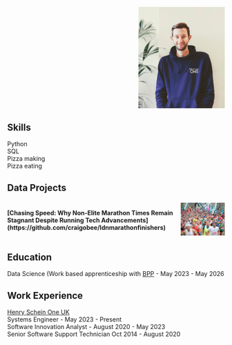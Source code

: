 
<p align="right">
  <img src="assets/profile.jpg" alt="Profile Image" width="200" />
</p>

## Skills
Python  
SQL  
Pizza making  
Pizza eating  

## Data Projects  

<div style="display: flex; align-items: center; justify-content: space-between;">
  <div>
    <h4>[Chasing Speed: Why Non-Elite Marathon Times Remain Stagnant Despite Running Tech Advancements](https://github.com/craigobee/ldnmarathonfinishers)</h4>
    <p>
    </p>
  </div>
  <a href="https://github.com/craigobee/ldnmarathonfinishers" target="_blank">
    <img src="assets/marathon.jpg" alt="London Marathon" width="275">
  </a>
</div>



## Education
Data Science (Work based apprenticeship with [BPP](https://www.bpp.com/) - May 2023 - May 2026


## Work Experience
[Henry Schein One UK](https://www.linkedin.com/company/henry-schein-one-uk/posts/?feedView=all)  
Systems Engineer - May 2023 - Present  
Software Innovation Analyst - August 2020 - May 2023  
Senior Software Support Technician Oct 2014 - August 2020  





